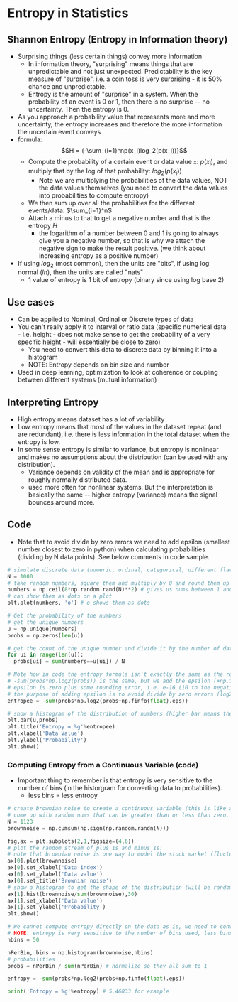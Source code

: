 # Entropy in Statistics

## Shannon Entropy (Entropy in Information theory)

- Surprising things (less certain things) convey more information
  - In information theory, "surprising" means things that are unpredictable and not just unexpected. Predictability is the key measure of "surprise". i.e. a coin toss is very surprising - it is 50% chance and unpredictable.
  - Entropy is the amount of "surprise" in a system. When the probability of an event is 0 or 1, then there is no surprise -- no uncertainty. Then the entropy is 0.
- As you approach a probability value that represents more and more uncertainty, the entropy increases and therefore the more information the uncertain event conveys
- formula: $$H = {-\sum_{i=1}^np(x_i)log_2(p(x_i))}$$
  - Compute the probability of a certain event or data value `x`: $p(x_i)$, and multiply that by the log of that probability: $log_2(p(x_i))$
    - Note we are multiplying the probabilities of the data values, NOT the data values themselves (you need to convert the data values into probabilities to compute entropy)
  - We then sum up over all the probabilities for the different events/data: $\sum_{i=1}^n$
  - Attach a minus to that to get a negative number and that is the entropy $H$
    - the logarithm of a number between 0 and 1 is going to always give you a negative number, so that is why we attach the negative sign to make the result positive. (we think about increasing entropy as a positive number)
- If using $log_2$ (most common), then the units are "bits", if using log normal ($ln$), then the units are called "nats"
  - 1 value of entropy is 1 bit of entropy (binary since using log base 2)

## Use cases

- Can be applied to Nominal, Ordinal or Discrete types of data
- You can't really apply it to interval or ratio data (specific numerical data - i.e. height - does not make sense to get the probability of a very specific height - will essentially be close to zero)
  - You need to convert this data to discrete data by binning it into a histogram
  - NOTE: Entropy depends on bin size and number
- Used in deep learning, optimization to look at coherence or coupling between different systems (mutual information)

## Interpreting Entropy

- High entropy means dataset has a lot of variability
- Low entropy means that most of the values in the dataset repeat (and are redundant), i.e. there is less information in the total dataset when the entropy is low.
- In some sense entropy is similar to variance, but entropy is nonlinear and makes no assumptions about the distribution (can be used with any distribution).
  - Variance depends on validity of the mean and is appropriate for roughly normally distributed data.
  - used more often for nonlinear systems. But the interpretation is basically the same -- higher entropy (variance) means the signal bounces around more.

## Code

- Note that to avoid divide by zero errors we need to add epsilon (smallest number closest to zero in python) when calculating probabilities (dividing by N data points). See below comments in code sample.

```python
# simulate discrete data (numeric, ordinal, categorical, different flavors of ice cream, etc.)
N = 1000
# take random numbers, square them and multiply by 8 and round them up with ceil
numbers = np.ceil(8*np.random.rand(N)**2) # gives us nums between 1 and 8
# can show them as dots on a plot
plt.plot(numbers, 'o') # o shows them as dots

# Get the probability of the numbers
# get the unique numbers
u = np.unique(numbers)
probs = np.zeros(len(u))

# get the count of the unique number and divide it by the number of data points to get the probability
for ui in range(len(u)):
  probs[ui] = sum(numbers==u[ui]) / N

# Note how in code the entropy formula isn't exactly the same as the real formula
# -sum(probs*np.log2(probs)) is the same, but we add the epsilon (+np.finfo(float).eps) - this is machine precision error, the closest python can get to the number zero.
# epsilon is zero plus some rounding error, i.e. e-16 (10 to the negative 16 for example)
# the purpose of adding epsilon is to avoid divide by zero errors (log2(0) = -infinity in python)
entropee = -sum(probs*np.log2(probs+np.finfo(float).eps))

# show a histogram of the distribution of numbers (higher bar means they appear more frequently in the data)
plt.bar(u,probs)
plt.title('Entropy = %g'%entropee)
plt.xlabel('Data Value')
plt.ylabel('Probability')
plt.show()
```

### Computing Entropy from a Continuous Variable (code)
- Important thing to remember is that entropy is very sensitive to the number of bins (in the historgram for converting data to probabilities).
  - less bins = less entropy

```python
# create brownian noise to create a continuous variable (this is like a random walk process)
# come up with random nums that can be greater than or less than zero, and get the sign, then take the cumulative sum of all those signs (+1s and -1s)
N = 1123
brownnoise = np.cumsum(np.sign(np.random.randn(N)))

fig,ax = plt.subplots(2,1,figsize=(4,6))
# plot the random stream of plus 1s and minus 1s:
# note that brownian noise is one way to model the stock market (fluctuations that go up over long term trend)
ax[0].plot(brownnoise)
ax[0].set_xlabel('Data index')
ax[0].set_ylabel('Data value')
ax[0].set_title('Brownian noise')
# show a histogram to get the shape of the distribution (will be random each time)
ax[1].hist(brownnoise/sum(brownnoise),30)
ax[1].set_xlabel('Data value')
ax[1].set_ylabel('Probability')
plt.show()

# We cannot compute entropy directly on the data as is, we need to convert it to probabilities with a histogram
# NOTE: entropy is very sensitive to the number of bins used, less bins will make entropy drop
nbins = 50

nPerBin, bins = np.histogram(brownnoise,nbins)
# probabilities
probs = nPerBin / sum(nPerBin) # normalize so they all sum to 1

entropy = -sum(probs*np.log2(probs+np.finfo(float).eps))

print('Entropy = %g'%entropy) # 5.46833 for example
```
